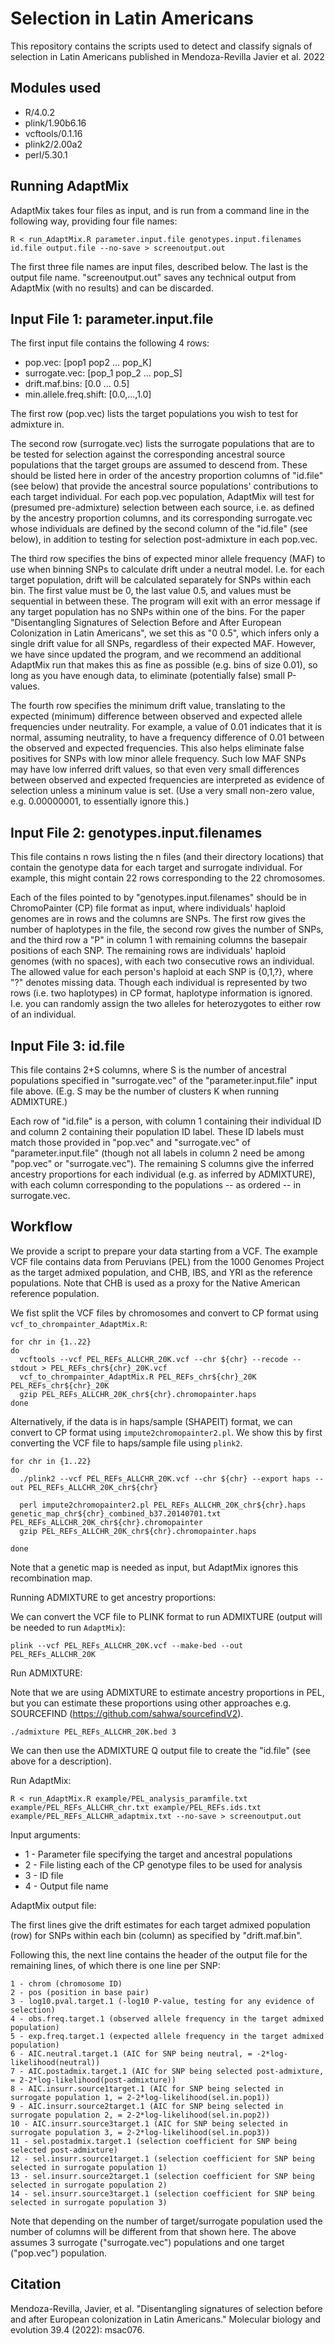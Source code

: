 # Selection in Latin Americans
This repository contains the scripts used to detect and classify signals of selection in Latin Americans published in Mendoza-Revilla Javier et al. 2022 

## Modules used
* R/4.0.2
* plink/1.90b6.16
* vcftools/0.1.16
* plink2/2.00a2
* perl/5.30.1

## Running AdaptMix

AdaptMix takes four files as input, and is run from a command line in the following way, providing four file names: 

```
R < run_AdaptMix.R parameter.input.file genotypes.input.filenames id.file output.file --no-save > screenoutput.out
```

The first three file names are input files, described below. The last is the output file name. "screenoutput.out" saves any technical output from AdaptMix (with no results) and can be discarded.

## Input File 1:  parameter.input.file

The first input file contains the following 4 rows:
* pop.vec: [pop1 pop2 ... pop_K]
* surrogate.vec: [pop_1 pop_2 ... pop_S]
* drift.maf.bins: [0.0 ... 0.5]
* min.allele.freq.shift: [0.0,...,1.0]

The first row (pop.vec) lists the target populations you wish to test for admixture in. 

The second row (surrogate.vec) lists the surrogate populations that are to be tested for selection against the corresponding ancestral source populations that the target groups are assumed to descend from. These should be listed here in order of the ancestry proportion columns of "id.file" (see below) that provide the ancestral source populations' contributions to each target individual. For each pop.vec population, AdaptMix will test for (presumed pre-admixture) selection between each source, i.e. as defined by the ancestry proportion columns, and its corresponding surrogate.vec whose individuals are defined by the second column of the "id.file" (see below), in addition to testing for selection post-admixture in each pop.vec.

The third row specifies the bins of expected minor allele frequency (MAF) to use when binning SNPs to calculate drift under a neutral model. I.e. for each target population, drift will be calculated separately for SNPs within each bin. The first value must be 0, the last value 0.5, and values must be sequential in between these. The program will exit with an error message if any target population has no SNPs within one of the bins. For the paper "Disentangling Signatures of Selection Before and After European Colonization in Latin Americans", we set this as "0 0.5", which infers only a single drift value for all SNPs, regardless of their expected MAF. However, we have since updated the program, and we recommend an additional AdaptMix run that makes this as fine as possible (e.g. bins of size 0.01), so long as you have enough data, to eliminate (potentially false) small P-values.

The fourth row specifies the minimum drift value, translating to the expected (minimum) difference between observed and expected allele frequencies under neutrality. For example, a value of 0.01 indicates that it is normal, assuming neutrality, to have a frequency difference of 0.01 between the observed and expected frequencies. This also helps eliminate false positives for SNPs with low minor allele frequency. Such low MAF SNPs may have low inferred drift values, so that even very small differences between observed and expected frequencies are interpreted as evidence of selection unless a mininum value is set. (Use a very small non-zero value, e.g. 0.00000001, to essentially ignore this.)

## Input File 2: genotypes.input.filenames

This file contains n rows listing the n files (and their directory locations) that contain the genotype data for each target and surrogate individual. For example, this might contain 22 rows corresponding to the 22 chromosomes. 

Each of the files pointed to by "genotypes.input.filenames" should be in ChromoPainter (CP) file format as input, where individuals' haploid genomes are in rows and the columns are SNPs. The first row gives the number of haplotypes in the file, the second row gives the number of SNPs, and the third row a "P" in column 1 with remaining columns the basepair positions of each SNP. The remaining rows are individuals' haploid genomes (with no spaces), with each two consecutive rows an individual. The allowed value for each person's haploid at each SNP is {0,1,?}, where "?" denotes missing data. Though each individual is represented by two rows (i.e. two haplotypes) in CP format, haplotype information is ignored. I.e. you can randomly assign the two alleles for heterozygotes to either row of an individual.

## Input File 3: id.file

This file contains 2+S columns, where S is the number of ancestral populations specified in "surrogate.vec" of the "parameter.input.file" input file above. (E.g. S may be the number of clusters K when running ADMIXTURE.) 

Each row of "id.file" is a person, with column 1 containing their individual ID and column 2 containing their population ID label. These ID labels must match those provided in "pop.vec" and "surrogate.vec" of "parameter.input.file" (though not all labels in column 2 need be among "pop.vec" or "surrogate.vec"). The remaining S columns give the inferred ancestry proportions for each individual (e.g. as inferred by ADMIXTURE), with each column corresponding to the populations -- as ordered -- in surrogate.vec.

## Workflow

We provide a script to prepare your data starting from a VCF. The example VCF file contains data from Peruvians (PEL) from the 1000 Genomes Project as the target admixed population, and CHB, IBS, and YRI as the reference populations. Note that CHB is used as a proxy for the Native American reference population.

We fist split the VCF files by chromosomes and convert to CP format using `vcf_to_chrompainter_AdaptMix.R`:

```
for chr in {1..22}
do
  vcftools --vcf PEL_REFs_ALLCHR_20K.vcf --chr ${chr} --recode --stdout > PEL_REFs_chr${chr}_20K.vcf 
  vcf_to_chrompainter_AdaptMix.R PEL_REFs_chr${chr}_20K PEL_REFs_chr${chr}_20K
  gzip PEL_REFs_ALLCHR_20K_chr${chr}.chromopainter.haps
done
```

Alternatively, if the data is in haps/sample (SHAPEIT) format, we can convert to CP format using `impute2chromopainter2.pl`. We show this by first converting the VCF file to haps/sample file using `plink2`.

```
for chr in {1..22}
do
  ./plink2 --vcf PEL_REFs_ALLCHR_20K.vcf --chr ${chr} --export haps --out PEL_REFs_ALLCHR_20K_chr${chr}

  perl impute2chromopainter2.pl PEL_REFs_ALLCHR_20K_chr${chr}.haps genetic_map_chr${chr}_combined_b37.20140701.txt PEL_REFs_ALLCHR_20K_chr${chr}.chromopainter
  gzip PEL_REFs_ALLCHR_20K_chr${chr}.chromopainter.haps

done
```

Note that a genetic map is needed as input, but AdaptMix ignores this recombination map.

Running ADMIXTURE to get ancestry proportions:

We can convert the VCF file to PLINK format to run ADMIXTURE (output will be needed to run `AdaptMix`):

```
plink --vcf PEL_REFs_ALLCHR_20K.vcf --make-bed --out PEL_REFs_ALLCHR_20K
```

Run ADMIXTURE:

Note that we are using ADMIXTURE to estimate ancestry proportions in PEL, but you can estimate these proportions using other approaches e.g. SOURCEFIND (https://github.com/sahwa/sourcefindV2).

```
./admixture PEL_REFs_ALLCHR_20K.bed 3
```

We can then use the ADMIXTURE Q output file to create the "id.file" (see above for a description).

Run AdaptMix:

```
R < run_AdaptMix.R example/PEL_analysis_paramfile.txt example/PEL_REFs_ALLCHR_chr.txt example/PEL_REFs.ids.txt example/PEL_REFs_ALLCHR_adaptmix.txt --no-save > screenoutput.out
```

Input arguments:
* 1 - Parameter file specifying the target and ancestral populations
* 2 - File listing each of the CP genotype files to be used for analysis
* 3 - ID file
* 4 - Output file name

AdaptMix output file:

The first lines give the drift estimates for each target admixed population (row) for SNPs within each bin (column) as specified by "drift.maf.bin".

Following this, the next line contains the header of the output file for the remaining lines, of which there is one line per SNP:

```
1 - chrom (chromosome ID)
2 - pos (position in base pair)
3 - log10.pval.target.1 (-log10 P-value, testing for any evidence of selection)
4 - obs.freq.target.1 (observed allele frequency in the target admixed population)
5 - exp.freq.target.1 (expected allele frequency in the target admixed population)
6 - AIC.neutral.target.1 (AIC for SNP being neutral, = -2*log-likelihood(neutral))
7 - AIC.postadmix.target.1 (AIC for SNP being selected post-admixture, = 2-2*log-likelihood(post-admixture))
8 - AIC.insurr.source1target.1 (AIC for SNP being selected in surrogate population 1, = 2-2*log-likelihood(sel.in.pop1))
9 - AIC.insurr.source2target.1 (AIC for SNP being selected in surrogate population 2, = 2-2*log-likelihood(sel.in.pop2))
10 - AIC.insurr.source3target.1 (AIC for SNP being selected in surrogate population 3, = 2-2*log-likelihood(sel.in.pop3))
11 - sel.postadmix.target.1 (selection coefficient for SNP being selected post-admixture)
12 - sel.insurr.source1target.1 (selection coefficient for SNP being selected in surrogate population 1)
13 - sel.insurr.source2target.1 (selection coefficient for SNP being selected in surrogate population 2)
14 - sel.insurr.source3target.1 (selection coefficient for SNP being selected in surrogate population 3)
```

Note that depending on the number of target/surrogate population used the number of columns will be different from that shown here. The above assumes 3 surrogate ("surrogate.vec") populations and one target ("pop.vec") population. 

## Citation
Mendoza-Revilla, Javier, et al. "Disentangling signatures of selection before and after European colonization in Latin Americans." Molecular biology and evolution 39.4 (2022): msac076.
